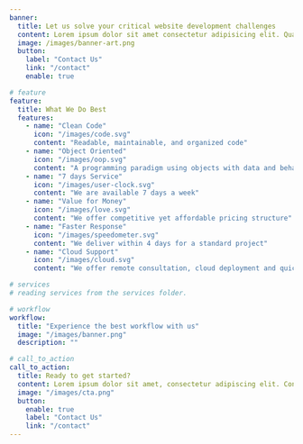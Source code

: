 ```yaml
---
banner:
  title: Let us solve your critical website development challenges
  content: Lorem ipsum dolor sit amet consectetur adipisicing elit. Quam nihil enim maxime corporis cumque <br/> totam aliquid nam sint inventore optio modi neque laborum officiis necessitatibus
  image: /images/banner-art.png
  button:
    label: "Contact Us"
    link: "/contact"
    enable: true

# feature
feature:
  title: What We Do Best
  features:
    - name: "Clean Code"
      icon: "/images/code.svg"
      content: "Readable, maintainable, and organized code"
    - name: "Object Oriented"
      icon: "/images/oop.svg"
      content: "A programming paradigm using objects with data and behavior"
    - name: "7 days Service"
      icon: "/images/user-clock.svg"
      content: "We are available 7 days a week"
    - name: "Value for Money"
      icon: "/images/love.svg"
      content: "We offer competitive yet affordable pricing structure"
    - name: "Faster Response"
      icon: "/images/speedometer.svg"
      content: "We deliver within 4 days for a standard project"
    - name: "Cloud Support"
      icon: "/images/cloud.svg"
      content: "We offer remote consultation, cloud deployment and quick support"

# services
# reading services from the services folder.

# workflow
workflow:
  title: "Experience the best workflow with us"
  image: "/images/banner.png"
  description: ""

# call_to_action
call_to_action:
  title: Ready to get started?
  content: Lorem ipsum dolor sit amet, consectetur adipiscing elit. Consequat tristique eget amet, tempus eu at consecttur.
  image: "/images/cta.png"
  button:
    enable: true
    label: "Contact Us"
    link: "/contact"
---
```

